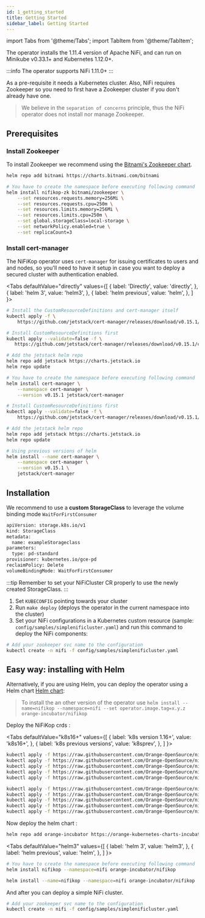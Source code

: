 ```yaml
---
id: 1_getting_started
title: Getting Started
sidebar_label: Getting Started
---
```

import Tabs from '@theme/Tabs';
import TabItem from '@theme/TabItem';

The operator installs the 1.11.4 version of Apache NiFi, and can run on Minikube v0.33.1+ and Kubernetes 1.12.0+.

:::info
The operator supports NiFi 1.11.0+
:::

As a pre-requisite it needs a Kubernetes cluster. Also, NiFi requires Zookeeper so you need to first have a Zookeeper cluster if you don't already have one.

> We believe in the `separation of concerns` principle, thus the NiFi operator does not install nor manage Zookeeper.

## Prerequisites 

### Install Zookeeper

To install Zookeeper we recommend using the [Bitnami's Zookeeper chart](https://github.com/bitnami/charts/tree/master/bitnami/zookeeper).

```bash
helm repo add bitnami https://charts.bitnami.com/bitnami
```

```bash
# You have to create the namespace before executing following command
helm install nifikop-zk bitnami/zookeeper \
    --set resources.requests.memory=256Mi \
    --set resources.requests.cpu=250m \
    --set resources.limits.memory=256Mi \
    --set resources.limits.cpu=250m \
    --set global.storageClass=local-storage \
    --set networkPolicy.enabled=true \
    --set replicaCount=3 
```

### Install cert-manager

The NiFiKop operator uses `cert-manager` for issuing certificates to users and and nodes, so you'll need to have it setup in case you want to deploy a secured cluster with authentication enabled.

<Tabs
  defaultValue="directly"
  values={[
    { label: 'Directly', value: 'directly', },
    { label: 'helm 3', value: 'helm3', },
    { label: 'helm previous', value: 'helm', },
  ]
}>
<TabItem value="directly">

```bash
# Install the CustomResourceDefinitions and cert-manager itself
kubectl apply -f \
    https://github.com/jetstack/cert-manager/releases/download/v0.15.1/cert-manager.yaml
```
</TabItem>
<TabItem value="helm3">

```bash
# Install CustomResourceDefinitions first
kubectl apply --validate=false -f \
   https://github.com/jetstack/cert-manager/releases/download/v0.15.1/cert-manager.crds.yaml

# Add the jetstack helm repo
helm repo add jetstack https://charts.jetstack.io
helm repo update

# You have to create the namespace before executing following command
helm install cert-manager \
    --namespace cert-manager \
    --version v0.15.1 jetstack/cert-manager
```

</TabItem>
<TabItem value="helm">

```bash
# Install CustomResourceDefinitions first
kubectl apply --validate=false -f \
    https://github.com/jetstack/cert-manager/releases/download/v0.15.1/cert-manager.crds.yaml

# Add the jetstack helm repo
helm repo add jetstack https://charts.jetstack.io
helm repo update

# Using previous versions of helm
helm install --name cert-manager \
    --namespace cert-manager \
    --version v0.15.1 \
    jetstack/cert-manager
```
</TabItem>
</Tabs>

## Installation

We recommend to use a **custom StorageClass** to leverage the volume binding mode `WaitForFirstConsumer`

```bash
apiVersion: storage.k8s.io/v1
kind: StorageClass
metadata:
  name: exampleStorageclass
parameters:
  type: pd-standard
provisioner: kubernetes.io/gce-pd
reclaimPolicy: Delete
volumeBindingMode: WaitForFirstConsumer
```

:::tip
Remember to set your NiFiCluster CR properly to use the newly created StorageClass.
:::


1. Set `KUBECONFIG` pointing towards your cluster
2. Run `make deploy` (deploys the operator in the current namespace into the cluster)
3. Set your NiFi configurations in a Kubernetes custom resource (sample: `config/samples/simplenificluster.yaml`) and run this command to deploy the NiFi components:

```bash
# Add your zookeeper svc name to the configuration
kubectl create -n nifi -f config/samples/simplenificluster.yaml
```

## Easy way: installing with Helm

Alternatively, if you are using Helm, you can deploy the operator using a Helm chart [Helm chart](https://github.com/Orange-OpenSource/nifikop/tree/master/helm):

> To install the an other version of the operator use `helm install --name=nifikop --namespace=nifi --set operator.image.tag=x.y.z orange-incubator/nifikop`

Deploy the NiFiKop crds : 

<Tabs
  defaultValue="k8s16+"
  values={[
    { label: 'k8s version 1.16+', value: 'k8s16+', },
    { label: 'k8s previous versions', value: 'k8sprev', },
  ]
}>
<TabItem value="k8s16+">

```bash
kubectl apply -f https://raw.githubusercontent.com/Orange-OpenSource/nifikop/master/deploy/crds/v1/nifi.orange.com_nificlusters_crd.yaml
kubectl apply -f https://raw.githubusercontent.com/Orange-OpenSource/nifikop/master/deploy/crds/v1/nifi.orange.com_nifiusers_crd.yaml
kubectl apply -f https://raw.githubusercontent.com/Orange-OpenSource/nifikop/master/deploy/crds/v1/nifi.orange.com_nifidataflows_crd.yaml
kubectl apply -f https://raw.githubusercontent.com/Orange-OpenSource/nifikop/master/deploy/crds/v1/nifi.orange.com_nifiparametercontexts_crd.yaml
kubectl apply -f https://raw.githubusercontent.com/Orange-OpenSource/nifikop/master/deploy/crds/v1/nifi.orange.com_nifiregistryclients_crd.yaml
```

</TabItem>
<TabItem value="k8sprev">

```bash
kubectl apply -f https://raw.githubusercontent.com/Orange-OpenSource/nifikop/master/deploy/crds/v1beta1/nifi.orange.com_nificlusters_crd.yaml
kubectl apply -f https://raw.githubusercontent.com/Orange-OpenSource/nifikop/master/deploy/crds/v1beta1/nifi.orange.com_nifiusers_crd.yaml
kubectl apply -f https://raw.githubusercontent.com/Orange-OpenSource/nifikop/master/deploy/crds/v1beta1/nifi.orange.com_nifidataflows_crd.yaml
kubectl apply -f https://raw.githubusercontent.com/Orange-OpenSource/nifikop/master/deploy/crds/v1beta1/nifi.orange.com_nifiparametercontexts_crd.yaml
kubectl apply -f https://raw.githubusercontent.com/Orange-OpenSource/nifikop/master/deploy/crds/v1beta1/nifi.orange.com_nifiregistryclients_crd.yaml
```
</TabItem>
</Tabs>

Now deploy the helm chart :

```bash
helm repo add orange-incubator https://orange-kubernetes-charts-incubator.storage.googleapis.com/
```

<Tabs
  defaultValue="helm3"
  values={[
    { label: 'helm 3', value: 'helm3', },
    { label: 'helm previous', value: 'helm', },
  ]
}>
<TabItem value="helm3">

```bash
# You have to create the namespace before executing following command
helm install nifikop --namespace=nifi orange-incubator/nifikop
```

</TabItem>
<TabItem value="helm">

```bash
helm install --name=nifikop --namespace=nifi orange-incubator/nifikop
```
</TabItem>
</Tabs>

And after you can deploy a simple NiFi cluster.

```bash
# Add your zookeeper svc name to the configuration
kubectl create -n nifi -f config/samples/simplenificluster.yaml
```